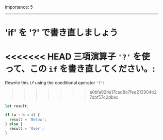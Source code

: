importance: 5

---

# 'if' を '?' で書き直しましょう

<<<<<<< HEAD
三項演算子 `'?'` を使って、この `if` を書き直してください。:
=======
Rewrite this `if` using the conditional operator `'?'`:
>>>>>>> a0bfa924a17cad8e7fee213904b27dbf57c2dbac

```js
let result;

if (a + b < 4) {
  result = 'Below';
} else {
  result = 'Over';
}
```
